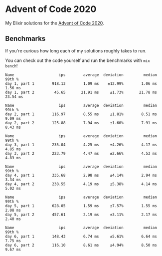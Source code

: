 # Advent of Code 2020

My Elixir solutions for the [Advent of Code 2020](http://adventofcode.com/2020).

## Benchmarks

If you're curious how long each of my solutions roughly takes to run.

You can check out the code yourself and run the benchmarks with `mix bench`!

```
Name                    ips        average  deviation         median         99th %
day 1, part 1        918.13        1.09 ms    ±12.99%        1.06 ms        1.56 ms
day 1, part 2         45.65       21.91 ms     ±1.73%       21.78 ms       23.54 ms

Name                    ips        average  deviation         median         99th %
day 2, part 1        116.97        8.55 ms     ±1.81%        8.51 ms        9.09 ms
day 2, part 2        125.88        7.94 ms     ±1.60%        7.91 ms        8.43 ms

Name                    ips        average  deviation         median         99th %
day 3, part 1        235.04        4.25 ms     ±4.26%        4.17 ms        4.85 ms
day 3, part 2        223.79        4.47 ms     ±2.66%        4.53 ms        4.83 ms

Name                    ips        average  deviation         median         99th %
day 4, part 1        335.68        2.98 ms     ±4.14%        2.94 ms        3.34 ms
day 4, part 2        238.55        4.19 ms     ±5.38%        4.14 ms        5.02 ms

Name                    ips        average  deviation         median         99th %
day 5, part 1        628.05        1.59 ms     ±7.57%        1.55 ms        2.08 ms
day 5, part 2        457.61        2.19 ms     ±3.11%        2.17 ms        2.40 ms

Name                    ips        average  deviation         median         99th %
day 6, part 1        148.43        6.74 ms     ±5.61%        6.64 ms        7.75 ms
day 6, part 2        116.10        8.61 ms     ±4.94%        8.50 ms        9.67 ms
```
